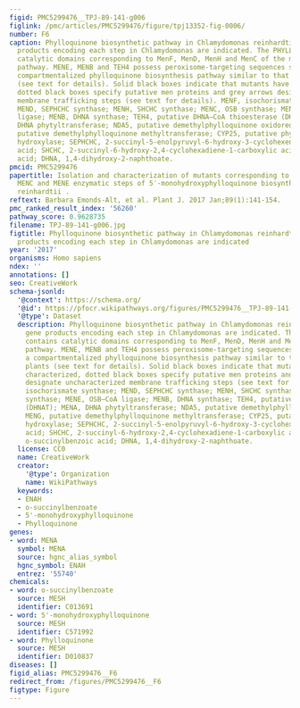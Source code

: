 ```yaml
---
figid: PMC5299476__TPJ-89-141-g006
figlink: /pmc/articles/PMC5299476/figure/tpj13352-fig-0006/
number: F6
caption: Phylloquinone biosynthetic pathway in Chlamydomonas reinhardtii.The gene
  products encoding each step in Chlamydomonas are indicated. The PHYLLO protein contains
  catalytic domains corresponding to MenF, MenD, MenH and MenC of the menaquinone
  pathway. MENE, MENB and TEH4 possess peroxisome‐targeting sequences suggesting a
  compartmentalized phylloquinone biosynthesis pathway similar to that of land plants
  (see text for details). Solid black boxes indicate that mutants have been characterized,
  dotted black boxes specify putative men proteins and grey arrows designate uncharacterized
  membrane trafficking steps (see text for details). MENF, isochorismate synthase;
  MEND, SEPHCHC synthase; MENH, SHCHC synthase; MENC, OSB synthase; MENE, OSB–CoA
  ligase; MENB, DHNA synthase; TEH4, putative DHNA–CoA thioesterase (DHNAT); MENA,
  DHNA phytyltransferase; NDA5, putative demethylphylloquinone oxidoreductase; MENG,
  putative demethylphylloquinone methyltransferase; CYP25, putative phylloquinone
  hydroxylase; SEPHCHC, 2‐succinyl‐5‐enolpyruvyl‐6‐hydroxy‐3‐cyclohexene‐1‐carboxylic
  acid; SHCHC, 2‐succinyl‐6‐hydroxy‐2,4‐cyclohexadiene‐1‐carboxylic acid.; OSB, o‐succinylbenzoic
  acid; DHNA, 1,4‐dihydroxy‐2‐naphthoate.
pmcid: PMC5299476
papertitle: Isolation and characterization of mutants corresponding to the MENA, MENB,
  MENC and MENE enzymatic steps of 5′‐monohydroxyphylloquinone biosynthesis in Chlamydomonas
  reinhardtii .
reftext: Barbara Emonds‐Alt, et al. Plant J. 2017 Jan;89(1):141-154.
pmc_ranked_result_index: '56260'
pathway_score: 0.9628735
filename: TPJ-89-141-g006.jpg
figtitle: Phylloquinone biosynthetic pathway in Chlamydomonas reinhardtii.The gene
  products encoding each step in Chlamydomonas are indicated
year: '2017'
organisms: Homo sapiens
ndex: ''
annotations: []
seo: CreativeWork
schema-jsonld:
  '@context': https://schema.org/
  '@id': https://pfocr.wikipathways.org/figures/PMC5299476__TPJ-89-141-g006.html
  '@type': Dataset
  description: Phylloquinone biosynthetic pathway in Chlamydomonas reinhardtii.The
    gene products encoding each step in Chlamydomonas are indicated. The PHYLLO protein
    contains catalytic domains corresponding to MenF, MenD, MenH and MenC of the menaquinone
    pathway. MENE, MENB and TEH4 possess peroxisome‐targeting sequences suggesting
    a compartmentalized phylloquinone biosynthesis pathway similar to that of land
    plants (see text for details). Solid black boxes indicate that mutants have been
    characterized, dotted black boxes specify putative men proteins and grey arrows
    designate uncharacterized membrane trafficking steps (see text for details). MENF,
    isochorismate synthase; MEND, SEPHCHC synthase; MENH, SHCHC synthase; MENC, OSB
    synthase; MENE, OSB–CoA ligase; MENB, DHNA synthase; TEH4, putative DHNA–CoA thioesterase
    (DHNAT); MENA, DHNA phytyltransferase; NDA5, putative demethylphylloquinone oxidoreductase;
    MENG, putative demethylphylloquinone methyltransferase; CYP25, putative phylloquinone
    hydroxylase; SEPHCHC, 2‐succinyl‐5‐enolpyruvyl‐6‐hydroxy‐3‐cyclohexene‐1‐carboxylic
    acid; SHCHC, 2‐succinyl‐6‐hydroxy‐2,4‐cyclohexadiene‐1‐carboxylic acid.; OSB,
    o‐succinylbenzoic acid; DHNA, 1,4‐dihydroxy‐2‐naphthoate.
  license: CC0
  name: CreativeWork
  creator:
    '@type': Organization
    name: WikiPathways
  keywords:
  - ENAH
  - o-succinylbenzoate
  - 5'-monohydroxyphylloquinone
  - Phylloquinone
genes:
- word: MENA
  symbol: MENA
  source: hgnc_alias_symbol
  hgnc_symbol: ENAH
  entrez: '55740'
chemicals:
- word: o-succinylbenzoate
  source: MESH
  identifier: C013691
- word: 5'-monohydroxyphylloquinone
  source: MESH
  identifier: C571992
- word: Phylloquinone
  source: MESH
  identifier: D010837
diseases: []
figid_alias: PMC5299476__F6
redirect_from: /figures/PMC5299476__F6
figtype: Figure
---
```

